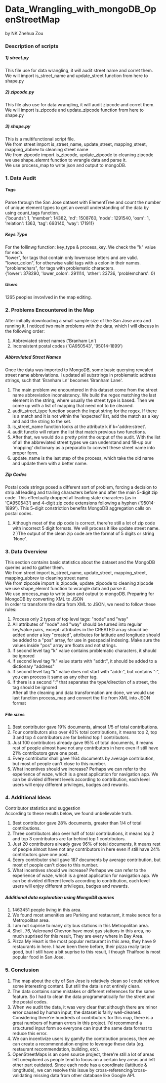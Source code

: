# Data_Wrangling_with_mongoDB_OpenStreetMap
by NK Zhehua Zou

### Description of scripts
##### 1) street.py  
This file use for data wrangling, it will audit street name and corret them.  
We will import is_street_name and update_street function from here to shape.py  
##### 2) zipcode.py  
This file also use for data wrangling, it will audit zipcode and corret them.  
We will import is_zipcode and update_zipcode function from here to shape.py  
##### 3) shape.py  
This is a multifunctional script file.  
We from street import is_street_name, update_street, mapping_street, mapping_abbrev to cleaning street name  
We from zipcode import is_zipcode, update_zipcode to cleaning zipcode  
we use shape_elemnt function to wrangle data and parse it.  
We use process_map to write json and output to mongoDB.  
  
### 1. Data Audit
##### Tags
Parse through the San Jose dataset with ElementTree and count the number of unique element types to get an overall understanding of the data by using count_tags function.  
{'bounds': 1, 'member': 14382, 'nd': 1508760, 'node': 1291540, 'osm': 1, 'relation': 1363, 'tag': 693140, 'way': 171911}  
  
##### Keys Type
For the follinwg function: key_type & process_key. We check the "k" value for each.   
"lower", for tags that contain only lowercase letters and are valid.  
"lower_colon", for otherwise valid tags with a colon in their names.  
"problemchars", for tags with problematic characters.  
{'lower': 378290, 'lower_colon': 291114, 'other': 23736, 'problemchars': 0}  
  
##### Users
1265 peoples invovlved in the map editing.  
  
### 2. Problems Encountered in the Map
After initially downloading a small sample size of the San Jose area and running it, I noticed two main problems with the data, which I will discuss in the following order:  
1) Abbreviated street names ('Branham Ln')  
2) Inconsistent postal codes ('CA950543', '95014-1899')  
  
##### Abbreviated Street Names
Once the data was imported to MongoDB, some basic querying revealed street name abbreviations. I updated all substrings in problematic address strings, such that 'Branham Ln' becomes 'Branham Lane'.  
1) The main problem we encountered in this dataset come from the street name abbreviation inconsistency. We build the regex matching the last element in the string, where usually the street type is based. Then we come up with a list of mapping that need not to be cleaned.  
2) audit_street_type function search the input string for the regex. If there is a match and it is not within the 'expected' list, add the match as a key and add the string to the set.  
3) is_street_name function looks at the attribute k if k='addre:street'.  
4) audit functio will return the list that match previous two functions.  
5) After that, we would do a pretty print the output of the audit. With the list of all the abbreviated street types we can understand and fill-up our 'mapping' dictionary as a preparatio to convert these street name into proper form.  
6) update_name is the last step of the process, which take the old name and update them with a better name.  
  
##### Zip Codes
Postal code strings posed a different sort of problem, forcing a decision to strip all leading and trailing characters before and after the main 5-digit zip code. This effectually dropped all leading state characters (as in 'CA950543') and 4-digit zip code extensions following a hyphen ('95014-1899'). This 5-digit constriction benefits MongoDB aggregation calls on postal codes.  
1) Although most of the zip code is correct, there're still a lot of zip code with incorrect 5 digit formats. We will process it like update street name.  
2 )The output of the clean zip code are the format of 5 digits or string 'None'.  
  
### 3. Data Overview
This section contains basic statistics about the dataset and the MongoDB queries used to gather them.  
We from street import is_street_name, update_street, mapping_street, mapping_abbrev to cleaning street name  
We from zipcode import is_zipcode, update_zipcode to cleaning zipcode  
we use shape_elemnt function to wrangle data and parse it.  
We use process_map to write json and output to mongoDB. 
Preparing for MongoDB by converting XML to JSON  
In order to transform the data from XML to JSON, we need to follow these rules:  
1) Process only 2 types of top level tags: "node" and "way"  
2) All attributes of "node" and "way" should be turned into regular key/value pairs, except: attributes in the CREATED array should be added under a key "created", attributes for latitude and longitude should be added to a "pos" array, for use in geospacial indexing. Make sure the values inside "pos" array are floats and not strings.  
3) If second level tag "k" value contains problematic characters, it should be ignored  
4) If second level tag "k" value starts with "addr:", it should be added to a dictionary "address"  
5) If second level tag "k" value does not start with "addr:", but contains ":", you can process it same as any other tag.  
6) If there is a second ":" that separates the type/direction of a street, the tag should be ignored  
After all the cleaning and data transformation are done, we would use last function process_map and convert the file from XML into JSON format  

##### File sizes
1) Best contributor gave 19% documents, almost 1/5 of total contributions.  
2) Four contributors also over 40% total contributions, it means top 2, top 3 and top 4 contributors are far behind top 1 contributors.  
3) Just 100 contributors already gave 95% of total documents, it means rest of people almost have not any contributors in here even if still have 21% contributors gave one post.  
4) Every contributor shall gave 1164 documents by average contribution, but most of people can't close to this number.  
5) What incentives should we increase? Perhaps we can refer to the experience of waze, which is a great application for navigation app. We can be divided different levels according to contribution, each level users will enjoy different privileges, badges and rewards.  
  
### 4. Additional Ideas
Contributor statistics and suggestion  
According to these results below, we found unbelievable truth.  
1) Best contributor gave 28% documents, greater than 1/4 of total contributions.  
2) Three contributors also over half of total contributions, it means top 2 and top 3 contributors are far behind top 1 contributors.  
3) Just 20 contributors already gave 96% of total documents, it means rest of people almost have not any contributors in here even if still have 24% contributors gave one post.  
4) Eeery contributor shall gave 187 documents by average contribution, but most of people can't close to this number.  
5) What incentives should we increase? Perhaps we can refer to the experience of waze, which is a great application for navigation app. We can be divided different levels according to contribution, each level users will enjoy different privileges, badges and rewards.  
  
##### Additional data exploration using MongoDB queries
1) 1463451 people living in this area.  
2) We found most amenities are Parking and restaurant, it make sence for a Metropolitan area.  
3) I am not suprise to many city bus stations in this Metropolitan area.  
4) Shell, 76, Valeroand Chevron have most gas stations in this area, no much suprised for this result, They are every where in Bay Area.  
5) Pizza My Heart is the most popular restaurant in this area, they have 9 restaurants in here. I have been there before, their pizza really taste good, but I still have a bit suprise to this result, I though Thaifood is most popular food in San Jose.  
  
### 5. Conclusion
1) The map about the city of San Jose is relatively clean so I could retrieve some interesting content. But still the data is not entirely clean.  
2) The data contains some mistakes or different references for the same feature. So I had to clean the data programmatically for the street and the postal codes.  
3) When we audit the data, it was very clear that although there are minor error caused by human input, the dataset is fairly well-cleaned. Considering there're hundreds of contributors for this map, there is a great numbers of human errors in this project. I'd recommend a srtuctured input form so everyone can input the same data format to reduce this error.  
4) We can incentivize users by gamify the contribution process, then we can create a recommendation engine to leverage these data (eg. restaurant recommendation, building, etc).  
5) OpenStreetMaps is an open source project, there're still a lot of areas left unexplored as people tend to focus on a certain key areas and left other part outdated. Since each node has a coordinate (lattitude & longtitude), we can resolve this issue by cross-referencing/cross-validating missing data from other database like Google API.
